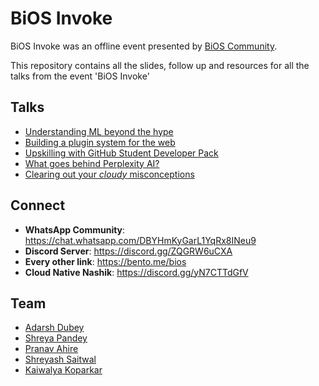 # BiOS Invoke

BiOS Invoke was an offline event presented by [BiOS Community](https://bento.me/bios).

This repository contains all the slides, follow up and resources for all the talks from the event 'BiOS Invoke'

## Talks

- [Understanding ML beyond the hype](https://github.com/bios-community/invoke/tree/main/cloud-misconceptions)
- [Building a plugin system for the web](https://github.com/bios-community/invoke/tree/main/web-plugin-system)
- [Upskilling with GitHub Student Developer Pack](https://github.com/bios-community/invoke/tree/main/github-student-developer-pack)
- [What goes behind Perplexity AI?](https://github.com/bios-community/invoke/tree/main/llm-powered-search-engines)
- [Clearing out your _cloudy_ misconceptions](https://github.com/bios-community/invoke/tree/main/cloud-misconceptions)

## Connect

- **WhatsApp Community**: https://chat.whatsapp.com/DBYHmKyGarL1YqRx8INeu9
- **Discord Server**: https://discord.gg/ZQGRW6uCXA
- **Every other link**: https://bento.me/bios
- **Cloud Native Nashik**: https://discord.gg/yN7CTTdGfV

## Team

- [Adarsh Dubey](https://x.com/inclinedadarsh)
- [Shreya Pandey](https://x.com/lullabyshreya)
- [Pranav Ahire](https://x.com/hoipranav)
- [Shreyash Saitwal](https://x.com/shreyashsaitwal)
- [Kaiwalya Koparkar](https://x.com/kaiwalya_)
